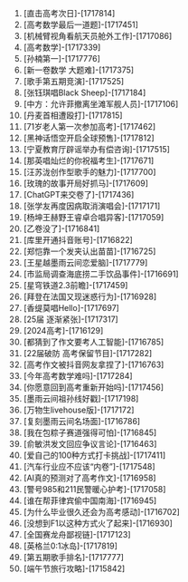 
1. [直击高考次日]-[1717814]
1. [高考数学最后一道题]-[1717451]
1. [机械臂视角看航天员舱外工作]-[1717086]
1. [高考数学]-[1717339]
1. [孙楠第一]-[1717776]
1. [新一卷数学 大题难]-[1717375]
1. [歌手第五期竞演]-[1717525]
1. [张钰琪唱Black Sheep]-[1717184]
1. [中方：允许菲撤离坐滩军舰人员]-[1717106]
1. [丹麦首相遭殴打]-[1717815]
1. [71岁老人第一次参加高考]-[1717462]
1. [黑神话悟空开启全球预售]-[1717812]
1. [宁夏教育厅辟谣举办有偿咨询]-[1717515]
1. [那英唱灿烂的你祝福考生]-[1717671]
1. [汪苏泷创作型歌手的魅力]-[1717700]
1. [玫瑰的故事开局好抓马]-[1717609]
1. [ChatGPT来交卷了]-[1717436]
1. [张学友再度因病取消演唱会]-[1717171]
1. [杨坤王赫野王睿卓合唱异客]-[1717059]
1. [乙卷没了]-[1716841]
1. [库里开通抖音账号]-[1716822]
1. [郑恺靠一个发夹认出苗苗]-[1716725]
1. [王星越墨雨云间恋爱脑]-[1717779]
1. [市监局调查海底捞二手饮品事件]-[1716691]
1. [星穹铁道2.3前瞻]-[1717459]
1. [拜登在法国又现迷惑行为]-[1716928]
1. [香缇莫唱Hello]-[1717697]
1. [25届 逐渐紧张]-[1717317]
1. [2024高考]-[1716129]
1. [都猜到了作文要考人工智能]-[1716785]
1. [22届破防 高考保留节目]-[1717282]
1. [高考作文被抖音网友拿捏了]-[1716763]
1. [今年高考数学难吗]-[1717284]
1. [你愿意回到高考重新开始吗]-[1717456]
1. [墨雨云间祖孙线好戳]-[1717198]
1. [万物生livehouse版]-[1717172]
1. [复刻墨雨云间名场面]-[1716786]
1. [我在包粽子赛道强得可怕]-[1716845]
1. [俞敏洪发文回应争议言论]-[1716463]
1. [爱自己的100种方式打卡挑战]-[1717411]
1. [汽车行业应不应该“内卷”]-[1717548]
1. [AI真的预测对了高考作文]-[1716958]
1. [警号985和211民警暖心护考]-[1717058]
1. [谁在帮菲律宾偷中国南海]-[1716945]
1. [为什么毕业很久还会为高考感动]-[1716702]
1. [没想到F1以这种方式火了起来]-[1716930]
1. [全国赛龙舟鄙视链]-[1717123]
1. [英格兰0:1冰岛]-[1717819]
1. [第五期歌手排名]-[1717777]
1. [端午节旅行攻略]-[1715842]